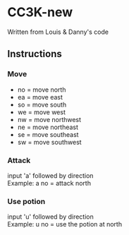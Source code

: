 CC3K-new
========

Written from Louis &amp; Danny's code

## Instructions

### Move
- no = move north
- ea = move east
- so = move south
- we = move west
- nw = move northwest
- ne = move northeast
- se = move southeast
- sw = move southwest

### Attack
input 'a' followed by direction <br>
Example: a no = attack north

### Use potion
input 'u' followed by direction <br>
Example: u no = use the potion at north
